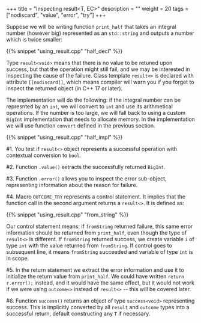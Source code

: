 +++
title = "Inspecting result<T, EC>"
description = ""
weight = 20
tags = ["nodiscard", "value", "error", "try"]
+++

Suppose we will be writing function `print_half` that takes an integral number (however big) represented as an `std::string` and outputs a number which is twice smaller:

{{% snippet "using_result.cpp" "half_decl" %}}

Type `result<void>` means that there is no value to be retuned upon success, but that the operation might still fail, and we may be interested in inspecting the cause of the failure. Class template `result<>` is declared with attribute `[[nodiscard]]`, which means compiler will warn you if you forget to inspect the returned object (in C++ 17 or later).

The implementation will do the following: if the integral number can be represnted by an `int`, we will convert to `int` and use its arithmetical operations. If the number is too large, we will fall back to using a custom `BigInt` implementation that needs to allocate memory. In the implementation we will use function `convert` defined in the previous section.

{{% snippet "using_result.cpp" "half_impl" %}}

#1. You test if `result<>` object represents a successful operation with contextual conversion to `bool`.

#2. Function `.value()` extracts the successfully returned `BigInt`.

#3. Function `.error()` allows you to inspect the error sub-object, representing information about the reason for failure.

#4. Macro `OUTCOME_TRY` represents a control statement. It implies that the function call in the second argument returns a `result<>`. It is defined as:

{{% snippet "using_result.cpp" "from_string" %}}

   Our control statement means: if `fromString` returned failure, this same error information should be returned from `print_half`, even though the type of `result<>` is different. If `fromString` returned success, we create  variable `i` of type `int` with the value returned from `fromString`. If control goes to subsequent line, it means `fromString` succeeded and variable of type `int` is in scope.

#5. In the return statement we extract the error information and use it to initialize the return value from `print_half`. We could have written `return r.error();` instead,
    and it would have the same effect, but it would not work if we were using `outcome<>` instead of `result<>` -- this will be covered later.

#6. Function `success()` returns an object of type `success<void>` representing success. This is implicitly converted by
all `result` and `outcome` types into a successful return, default constructing any `T` if necessary.
